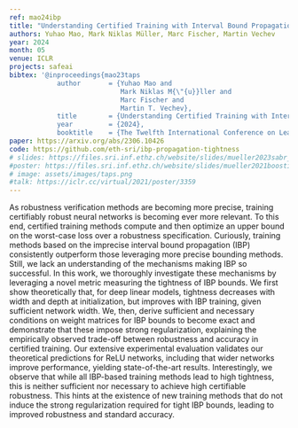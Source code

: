 ```yaml
---
ref: mao24ibp
title: "Understanding Certified Training with Interval Bound Propagation"
authors: Yuhao Mao, Mark Niklas Müller, Marc Fischer, Martin Vechev
year: 2024
month: 05
venue: ICLR
projects: safeai
bibtex: '@inproceedings{mao23taps
			author       = {Yuhao Mao and
							Mark Niklas M{\"{u}}ller and
							Marc Fischer and
							Martin T. Vechev},
			title        = {Understanding Certified Training with Interval Bound Propagation},
			year         = {2024},
			booktitle    = {The Twelfth International Conference on Learning Representations}'
paper: https://arxiv.org/abs/2306.10426
code: https://github.com/eth-sri/ibp-propagation-tightness
# slides: https://files.sri.inf.ethz.ch/website/slides/mueller2023sabr_slides.pdf
#poster: https://files.sri.inf.ethz.ch/website/slides/mueller2021boosting_poster.pdf
# image: assets/images/taps.png
#talk: https://iclr.cc/virtual/2021/poster/3359
---
```


As robustness verification methods are becoming more precise, training certifiably robust neural networks is becoming ever more relevant. To this end, certified training methods compute and then optimize an upper bound on the worst-case loss over a robustness specification. Curiously, training methods based on the imprecise interval bound propagation (IBP) consistently outperform those leveraging more precise bounding methods. Still, we lack an understanding of the mechanisms making IBP so successful.
In this work, we thoroughly investigate these mechanisms by leveraging a novel metric measuring the tightness of IBP bounds. We first show theoretically that, for deep linear models, tightness decreases with width and depth at initialization, but improves with IBP training, given sufficient network width. We, then, derive sufficient and necessary conditions on weight matrices for IBP bounds to become exact and demonstrate that these impose strong regularization, explaining the empirically observed trade-off between robustness and accuracy in certified training.
Our extensive experimental evaluation validates our theoretical predictions for ReLU networks, including that wider networks improve performance, yielding state-of-the-art results. Interestingly, we observe that while all IBP-based training methods lead to high tightness, this is neither sufficient nor necessary to achieve high certifiable robustness. This hints at the existence of new training methods that do not induce the strong regularization required for tight IBP bounds, leading to improved robustness and standard accuracy.


